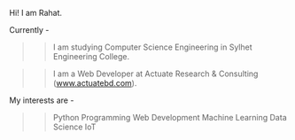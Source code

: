 Hi! I am Rahat. 



Currently - 

   >> I am studying Computer Science Engineering in Sylhet Engineering College.

   >> I am a Web Developer at Actuate Research & Consulting (www.actuatebd.com).



My interests are -

   >> Python Programming
   >> Web Development
   >> Machine Learning
   >> Data Science
   >> IoT
